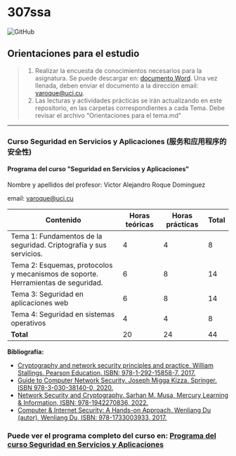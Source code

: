 # 307ssa
![GitHub](https://img.shields.io/github/license/varoque/307ssa) 
## Orientaciones para el estudio

> 1. Realizar la encuesta de conocimientos necesarios para la asignatura. Se puede descargar en: [documento Word](Encuesta_sobre_conocimientos_base_para_el_curso_Seguridad_en_Servicios_yAplicaciones.docx). Una vez llenada, deben enviar el documento a la dirección email: varoque@uci.cu.
> 1. Las lecturas y actividades prácticas se irán actualizando en este repositorio, en las carpetas correspondientes a cada Tema. Debe revisar el archivo "Orientaciones para el tema.md"

---

### Curso Seguridad en Servicios y Aplicaciones (服务和应用程序的安全性)

#### Programa del curso "Seguridad en Servicios y Aplicaciones"

Nombre y apellidos del profesor: Victor Alejandro Roque Dominguez

email: <varoque@uci.cu>

| **Contenido**                                                | **Horas teóricas** | **Horas prácticas** | **Total** |
| ------------------------------------------------------------ | ------------------ | ------------------- | --------- |
| Tema 1: Fundamentos de la seguridad. Criptografía y sus servicios. | 4                  | 4                   | 8         |
| Tema 2: Esquemas, protocolos y mecanismos de soporte. Herramientas de seguridad. | 6                  | 8                   | 14        |
| Tema 3: Seguridad en aplicaciones web                        | 6                  | 8                   | 14        |
| Tema 4: Seguridad en sistemas operativos                     | 4                  | 4                   | 8         |
| **Total**                                                    | 20                 | 24                  | 44        |

**Bibliografía:**

- [Cryptography and network security principles and practice. William
  Stallings. Pearson Education. ISBN: 978-1-292-15858-7. 2017.](Bibliography/cryptography-and-network-security_-principles-and-practice-7th-global-edition.pdf)
- [Guide to Computer Network Security. Joseph Migga Kizza. Springer. ISBN
  978-3-030-38140-0, 2020.](Bibliography/guide-to-computer-network-security-5th-edition-3030381404-9783030381400-9783030381417_compress.pdf)
- [Network Security and Cryptography. Sarhan M. Musa, Mercury Learning &
  Information, ISBN: 978-1942270836, 2022.](Bibliography/_OceanofPDF.com_Network_Security_and_Cryptography_2nd_Ed_-_Sarhan_M_Musa.pdf)
- [Computer & Internet Security: A Hands-on Approach. Wenliang Du
  (autor), Wenliang Du, ISBN: 978-1733003933, 2017.](Bibliography/Computer_Security_A_Hands-on_Approach_Wenliang_Du_2017.pdf)

### Puede ver el programa completo del curso en: [Programa del curso Seguridad en Servicios y Aplicaciones](Programa_del_curso_Seguridad_en_Servicios_y_Aplicaciones.md)

